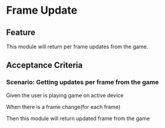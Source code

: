 # Frame Update

## Feature

This module will return per frame updates from the game.

## Acceptance Criteria

### Scenario: Getting updates per frame from the game

  Given the user is playing game on active device

  When there is a frame change(for each frame)

  Then this module will return updated frame from the game
